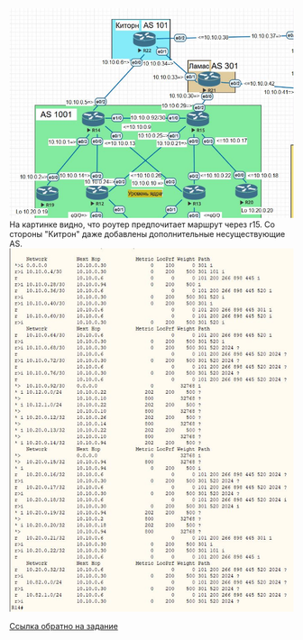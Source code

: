 <img src='pic/top.JPG'> 
На картинке видно, что роутер предпочитает маршрут через r15. Со стороны "Китрон" даже добавлены дополнительные несуществующие AS. 
<img src='pic/r14_inroute.JPG'>  
 
[Ссылка обратно на задание](/labs/lab09/test_link/README.md)   
